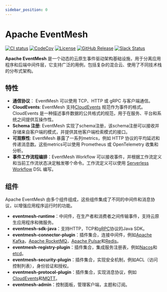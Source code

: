 ```yaml
---
sidebar_position: 0
---
```


# Apache EventMesh

[![CI status](https://img.shields.io/github/actions/workflow/status/apache/eventmesh/ci.yml?logo=github&style=for-the-badge)](https://github.com/apache/eventmesh/actions/workflows/ci.yml)
[![CodeCov](https://img.shields.io/codecov/c/gh/apache/eventmesh/master?logo=codecov&style=for-the-badge)](https://codecov.io/gh/apache/eventmesh)
[![License](https://img.shields.io/github/license/apache/eventmesh?style=for-the-badge)](https://www.apache.org/licenses/LICENSE-2.0.html)
[![GitHub Release](https://img.shields.io/github/v/release/apache/eventmesh?style=for-the-badge)](https://github.com/apache/eventmesh/releases)
[![Slack Status](https://img.shields.io/badge/slack-join_chat-blue.svg?logo=slack&style=for-the-badge)](https://join.slack.com/t/the-asf/shared_invite/zt-1y375qcox-UW1898e4kZE_pqrNsrBM2g)

**Apache EventMesh** 是一个动态的云原生事件驱动架构基础设施，用于分离应用程序和后端中间件层，它支持广泛的用例，包括复杂的混合云、使用了不同技术栈的分布式架构。

## 特性

- **通信协议**： EventMesh 可以使用 TCP、HTTP 或 gRPC 与客户端通信。
- **CloudEvents**: EventMesh 支持[CloudEvents](https://cloudevents.io) 规范作为事件的格式。CloudEvents 是一种描述事件数据的公共格式的规范，用于在服务、平台和系统之间提供互操作性。
- **Schema 注册**: EventMesh 实现了schema注册，该schema注册可以接收并存储来自客户端的模式，并提供其他客户端检索模式的接口。
- **可观察性**: EventMesh 暴露了一系列metrics，例如 HTTP 协议的平均延迟和传递消息数。这些metrics可以使用 Prometheus 或 OpenTelemetry 收集和分析。
- **事件工作流程编排**：EventMesh Workflow 可以接收事件，并根据工作流定义和当前工作流状态决定触发哪个命令。工作流定义可以使用 [Serverless Workflow](https://serverlessworkflow.io) DSL 编写。

## 组件

Apache EventMesh 由多个组件组成，这些组件集成了不同的中间件和消息协议，以增强应用程序运行时的功能。

- **eventmesh-runtime**：中间件，在生产者和消费者之间传输事件，支持云原生应用程序和微服务。
- **eventmesh-sdk-java**：支持HTTP，TCP和[gRPC](https://grpc.io/)协议的Java SDK。
- **eventmesh-connector-plugin**：插件集合，连接中间件，例如[Apache Kafka](https://kafka.apache.org/)，[Apache RocketMQ](https://rocketmq.apache.org/)，[Apache Pulsar](https://pulsar.apache.org/)和[Redis](https://redis.io/)。
- **eventmesh-registry-plugin**：插件集合，集成服务注册表，例如[Nacos](https://nacos.io/)和[etcd](https://etcd.io/)。
- **eventmesh-security-plugin**：插件集合，实现安全机制，例如ACL（访问控制列表），身份验证和授权。
- **eventmesh-protocol-plugin**：插件集合，实现消息协议，例如[CloudEvents](https://cloudevents.io/)和[MQTT](https://mqtt.org/)。
- **eventmesh-admin**：控制面板，管理客户端，主题和订阅。

